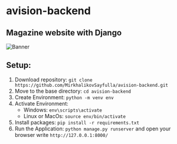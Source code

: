 # avision-backend
## Magazine website with Django

![Banner](https://colorlib.com/wp/wp-content/uploads/sites/2/avision-free-template.jpg)

## Setup:
1. Download repository: `git clone https://github.com/MirkhalikovSayfulla/avision-backend.git`
2. Move to the base directory: `cd avision-backend`
3. Create Environment: `python -m venv env`
4. Activate Environment: 
    - Windows: `env\scripts\activate`
    - Linux or MacOs: `source env/bin/activate`
5. Install packages: `pip install -r requirements.txt`
6. Run the Application: `python manage.py runserver` and open your browser write `http://127.0.0.1:8000/`